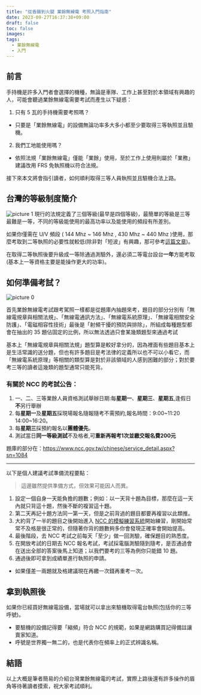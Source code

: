 ```yaml
---
title: "從香腸到火腿 業餘無線電 考照入門指南"
date: 2023-09-27T16:37:38+09:00
draft: false
toc: false
images:
tags:
  - 業餘無線電
  - 入門
---
```

## 前言
手持機是許多入門者會選擇的機種，無論是車隊、工作上甚至對於本領域有興趣的人，可能會聽過業餘無線電需要考試而產生以下疑惑：

1. 只有 5 瓦的手持機需要考照嗎？
* 只要是「業餘無線電」的設備無論功率多大多小都至少要取得三等執照並且驗機。

2. 我們工地能使用嗎？

* 依照法規「業餘無線電」僅能「業餘」使用，至於工作上使用則屬於「業務」建議改用 FRS 免執照機以符合法規。

接下來本文將會指引讀者，如何順利取得三等人員執照並且驗機合法上路。

## 台灣的等級制度簡介
![picture 1](https://yakumotw.s3.ap-northeast-1.amazonaws.com/7911e37397018b53a2c3edd7a5c10e7f2eb66b1718746128bc2871518526de3a.png)
現行的法規定義了三個等級(最早是四個等級)，最簡單的等級是三等最難是一等，不同的等級能使用的最高功率以及能使用的頻段有所差別。

如果你僅需在 U/V 頻段 ( 144 Mhz ~ 146 Mhz , 430 Mhz ~ 440 Mhz )使用，那麼考取到二等執照的必要性就較低(除非對「短波」有興趣，那可參考[這篇文章](https://yakumo.tw/posts/2023/09/hamsw/))。

在取得二等執照後要升級成一等除通過測驗外，還必須二等電台設台**一年**方能考取(基本上一等資格主要是能操作更大的功率)。

## 如何準備考試？
![picture 0](https://yakumotw.s3.ap-northeast-1.amazonaws.com/27a4044cb5187b3eea3359eff4d7dce95fa40cca67d49635d14ad43261172896.png)  

首先業餘無線電考試跟考駕照一樣都是從題庫內抽題來考，題目的部分分別有「無線電規章與相關法規」、「無線電通訊方法」、「無線電系統原理」、「無線電相關安全防護」、「電磁相容性技術」最後是「射頻干擾的預防與排除」，所組成每種題型都會在抽出的 35 題佔固定的比例，所以無法透過只會某幾類題型來通過考試

基本上「無線電規章與相關法規」題型算是較好拿分的，因為裡面有些題目基本上是生活常識的送分題，但也有許多題目是考法律的定義所以也不可以小看它，而「無線電系統原理」等相關的類型算是對於非該領域的人感到困難的部分；對於要考三等的讀者這幾類的題型通常只能死背。
### 有關於 NCC 的考試公告：
1. 一、二、三等業餘人員資格測試舉辦日期:每**星期一**、**星期三**、**星期五**,逢假日**不**另行舉辦
2. 每**星期一**及**星期五**採現場報名隨報隨考不需預約,報名時間：9:00~11:20 14:00~16:20。
4. 每**星期三**採預約報名以**團體優先**。
5. 測試當日**同一等級測試**不及格者,可**重新再報考1次並繳交報名費200元**

題庫的部分在：https://www.ncc.gov.tw/chinese/service_detail.aspx?sn=1084

***
以下是個人建議考試準備流程要點：

> 這邊雖然提供準備方式，但效果可能因人而異。

1. 設定一個自身一天能負擔的題數；例如：以一天背十題為目標，那麼在這一天內就只背這十題，然後不斷的複習這十題。
2. 第二天再記十題方法同一第一天，但是之前背過的題目都要再複習以此類推。
3. 大約背了一半的題目之後開始進入 [NCC 的模擬練習系統](https://nccmember.ncc.gov.tw/exam/application/exam/examc07new.aspx)開始練習，剛開始常常不及格是很正常的，但隨著你背的題數夠多你會發現正確率會開始提高。
4. 最後階段，去 NCC 考試之前每天「至少」做一回測驗，確保題目的熟悉度。
5. 在開放考試的日期去 NCC 報名考試，考試採電腦測驗隨到隨考，是否通過會在送出全部的答案後馬上知道；以我們要考的三等為例你只能錯 10 題。
6. 通過後即可拿到成績單進行執照的申請。
* 如果僅差一兩題就及格建議現在再繳一次錢再重考一次。
## 拿到執照後
如果你已經買好無線電設備，當場就可以拿出來驗機取得電台執照(包括你的三等呼號)。
* 要驗機的設備記得要「縮頻」符合 NCC 的規範，如果是網路購買記得備註讓賣家知道。
* 呼號是世界獨一無二的，也是代表你在頻率上的正式辨識名稱。
## 結語
以上大概是筆者簡易的介紹台灣業餘無線電的考試，實際上路後還有許多操作的眉角等待著讀者摸索，祝大家考試順利。


